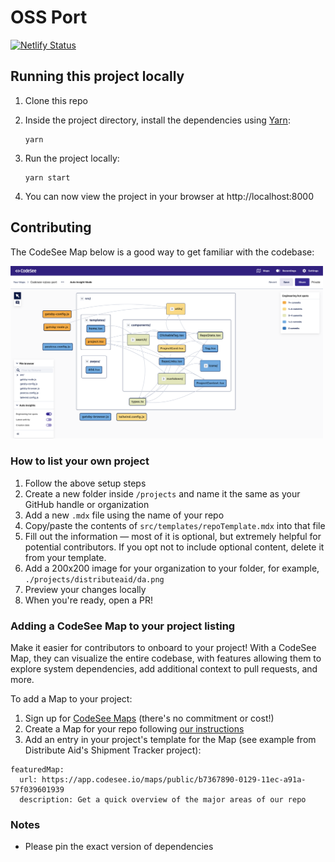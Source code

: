 # OSS Port

[![Netlify Status](https://api.netlify.com/api/v1/badges/02ace102-0025-4a8b-a68e-2eba2deb3bf5/deploy-status)](https://app.netlify.com/sites/gracious-sammet-0b4268/deploys)

## Running this project locally

1. Clone this repo
1. Inside the project directory, install the dependencies using [Yarn](https://classic.yarnpkg.com/en/):

   ```shell
   yarn
   ```

1. Run the project locally:

   ```shell
   yarn start
   ```

1. You can now view the project in your browser at http://localhost:8000

## Contributing

The CodeSee Map below is a good way to get familiar with the codebase:

[<img alt="CodeSee Map preview" src="docs/codebase-map.png" width="500">](https://app.codesee.io/maps/public/66e14ff0-0c28-11ec-83a7-234deb28a370)


### How to list your own project

1. Follow the above setup steps
1. Create a new folder inside `/projects` and name it the same as your GitHub handle or organization
1. Add a new `.mdx` file using the name of your repo
1. Copy/paste the contents of `src/templates/repoTemplate.mdx` into that file
1. Fill out the information — most of it is optional, but extremely helpful for potential contributors. If you opt not to include optional content, delete it from your template.
1. Add a 200x200 image for your organization to your folder, for example, `./projects/distributeaid/da.png`
1. Preview your changes locally
1. When you're ready, open a PR!

### Adding a CodeSee Map to your project listing

Make it easier for contributors to onboard to your project! With a CodeSee Map, they can visualize the entire codebase, with features allowing them to explore system dependencies, add additional context to pull requests, and more.


To add a Map to your project:

1. Sign up for [CodeSee Maps](https://codesee.io) (there's no commitment or cost!)
1. Create a Map for your repo following [our instructions](https://docs.codesee.io/en/latest/)
1. Add an entry in your project's template for the Map (see example from Distribute Aid's Shipment Tracker project):

```
featuredMap:
  url: https://app.codesee.io/maps/public/b7367890-0129-11ec-a91a-57f039601939
  description: Get a quick overview of the major areas of our repo
```

### Notes

- Please pin the exact version of dependencies
